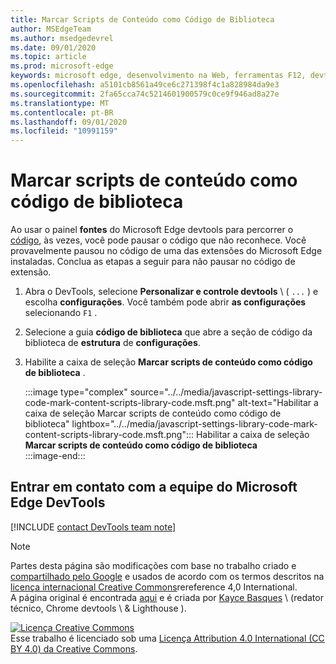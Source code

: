 ```yaml
---
title: Marcar Scripts de Conteúdo como Código de Biblioteca
author: MSEdgeTeam
ms.author: msedgedevrel
ms.date: 09/01/2020
ms.topic: article
ms.prod: microsoft-edge
keywords: microsoft edge, desenvolvimento na Web, ferramentas F12, devtools
ms.openlocfilehash: a5101cb8561a49ce6c271398f4c1a828984da9e3
ms.sourcegitcommit: 2fa65cca74c5214601900579c0ce9f946ad8a27e
ms.translationtype: MT
ms.contentlocale: pt-BR
ms.lasthandoff: 09/01/2020
ms.locfileid: "10991159"
---
```

<!-- Copyright Kayce Basques 

   Licensed under the Apache License, Version 2.0 (the "License");
   you may not use this file except in compliance with the License.
   You may obtain a copy of the License at

       https://www.apache.org/licenses/LICENSE-2.0

   Unless required by applicable law or agreed to in writing, software
   distributed under the License is distributed on an "AS IS" BASIS,
   WITHOUT WARRANTIES OR CONDITIONS OF ANY KIND, either express or implied.
   See the License for the specific language governing permissions and
   limitations under the License.  -->

# Marcar scripts de conteúdo como código de biblioteca  

Ao usar o painel **fontes** do Microsoft Edge devtools para percorrer o [código][DevToolsJavascriptStepThroughCode], às vezes, você pode pausar o código que não reconhece.  Você provavelmente pausou no código de uma das extensões do Microsoft Edge instaladas.  Conclua as etapas a seguir para não pausar no código de extensão.  

1.  Abra o DevTools, selecione **Personalizar e controle devtools** \ ( `...` \) e escolha **configurações**.  Você também pode abrir **as configurações** selecionando `F1` .  

1.  Selecione a guia **código de biblioteca** que abre a seção de código da biblioteca de **estrutura** de **configurações**.  
1.  Habilite a caixa de seleção **Marcar scripts de conteúdo como código de biblioteca** .  
    
    :::image type="complex" source="../../media/javascript-settings-library-code-mark-content-scripts-library-code.msft.png" alt-text="Habilitar a caixa de seleção Marcar scripts de conteúdo como código de biblioteca" lightbox="../../media/javascript-settings-library-code-mark-content-scripts-library-code.msft.png":::
       Habilitar a caixa de seleção **Marcar scripts de conteúdo como código de biblioteca**  
    :::image-end:::  
    
## Entrar em contato com a equipe do Microsoft Edge DevTools  

[!INCLUDE [contact DevTools team note](../../includes/contact-devtools-team-note.md)]  

<!-- links -->  

[DevToolsJavascriptStepThroughCode]: ../index.md#step-4-step-through-the-code "Etapa 4: percorrer o código-introdução à depuração JavaScript no Microsoft Edge DevTools | Documentos da Microsoft"  

> [!NOTE]
> Partes desta página são modificações com base no trabalho criado e [compartilhado pelo Google][GoogleSitePolicies] e usados de acordo com os termos descritos na [licença internacional Creative Commons][CCA4IL]rereference 4,0 International.  
> A página original é encontrada [aqui](https://developers.google.com/web/tools/chrome-devtools/javascript/guides/blackbox-chrome-extension-scripts) e é criada por [Kayce Basques][KayceBasques] \ (redator técnico, Chrome devtools \ & Lighthouse \).  

[![Licença Creative Commons][CCby4Image]][CCA4IL]  
Esse trabalho é licenciado sob uma [Licença Attribution 4.0 International (CC BY 4.0) da Creative Commons][CCA4IL].  

[CCA4IL]: https://creativecommons.org/licenses/by/4.0  
[CCby4Image]: https://i.creativecommons.org/l/by/4.0/88x31.png  
[GoogleSitePolicies]: https://developers.google.com/terms/site-policies  
[KayceBasques]: https://developers.google.com/web/resources/contributors/kaycebasques  
